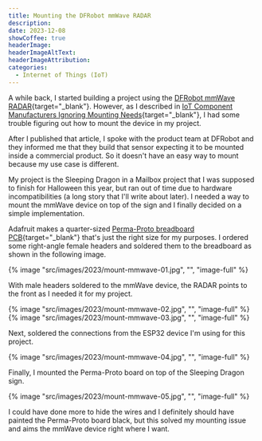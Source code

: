 ```yaml
---
title: Mounting the DFRobot mmWave RADAR
description: 
date: 2023-12-08
showCoffee: true
headerImage: 
headerImageAltText: 
headerImageAttribution: 
categories:
  - Internet of Things (IoT)
---
```


A while back, I started building a project using the [DFRobot mmWave RADAR](/posts/2023/dfrobot-mmwave-radar/){target="_blank"}. However, as I described in [IoT Component Manufacturers Ignoring Mounting Needs](/posts/2023/iot-component-mounting/){target="_blank"}, I had some trouble figuring out how to mount the device in my project. 

After I published that article, I spoke with the product team at DFRobot and they informed me that they build that sensor expecting it to be mounted inside a commercial product. So it doesn't have an easy way to mount because my use case is different.

My project is the Sleeping Dragon in a Mailbox project that I was supposed to finish for Halloween this year, but ran out of time due to hardware incompatibilities (a long story that I'll write about later). I needed a way to mount the mmWave device on top of the sign and I finally decided on a simple implementation.

Adafruit makes a quarter-sized [Perma-Proto breadboard PCB](https://www.adafruit.com/product/1608){target="_blank"} that's just the right size for my purposes. I ordered some right-angle female headers and soldered them to the breadboard as shown in the following image.

{% image "src/images/2023/mount-mmwave-01.jpg", "", "image-full" %}

With male headers soldered to the mmWave device, the RADAR points to the front as I needed it for my project.

{% image "src/images/2023/mount-mmwave-02.jpg", "", "image-full" %}
{% image "src/images/2023/mount-mmwave-03.jpg", "", "image-full" %}

Next, soldered the connections from the ESP32 device I'm using for this project.

{% image "src/images/2023/mount-mmwave-04.jpg", "", "image-full" %}

Finally, I mounted the Perma-Proto board on top of the Sleeping Dragon sign.

{% image "src/images/2023/mount-mmwave-05.jpg", "", "image-full" %}

I could have done more to hide the wires and I definitely should have painted the Perma-Proto board black, but this solved my mounting issue and aims the mmWave device right where I want.
